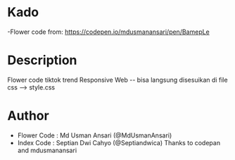 # Kado
-Flower code from: https://codepen.io/mdusmanansari/pen/BamepLe
# Description
Flower code tiktok trend 
Responsive Web -- bisa langsung disesuikan di file css --> style.css
# Author
- Flower Code : Md Usman Ansari (@MdUsmanAnsari)
- Index Code : Septian Dwi Cahyo (@Septiandwica)
Thanks to codepan and mdusmanansari
